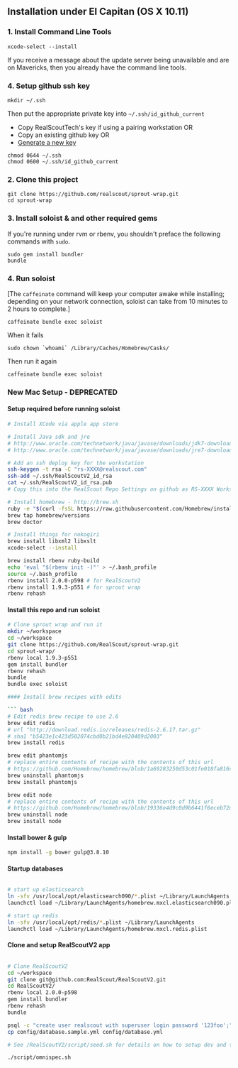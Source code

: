 ## Installation under El Capitan (OS X 10.11)

### 1. Install Command Line Tools
  
    xcode-select --install

If you receive a message about the update server being unavailable and are on Mavericks, then you already have the command line tools.

### 4. Setup github ssh key

```
mkdir ~/.ssh
```

Then put the appropriate private key into `~/.ssh/id_github_current`

* Copy RealScoutTech's key if using a pairing workstation OR
* Copy an existing github key OR
* [Generate a new key](https://help.github.com/articles/generating-ssh-keys/)

```
chmod 0644 ~/.ssh
chmod 0600 ~/.ssh/id_github_current
```

### 2. Clone this project

    git clone https://github.com/realscout/sprout-wrap.git
    cd sprout-wrap

### 3. Install soloist & and other required gems

If you're running under rvm or rbenv, you shouldn't preface the following commands with `sudo`.

    sudo gem install bundler
    bundle

### 4. Run soloist

[The `caffeinate` command will keep your computer awake while installing; depending on your network connection, soloist can take from 10 minutes to 2 hours to complete.]

    caffeinate bundle exec soloist

When it fails

```
sudo chown `whoami` /Library/Caches/Homebrew/Casks/
```

Then run it again

    caffeinate bundle exec soloist


### New Mac Setup - DEPRECATED

#### Setup required before running soloist

``` bash
# Install XCode via apple app store

# Install Java sdk and jre
# http://www.oracle.com/technetwork/java/javase/downloads/jdk7-downloads-1880260.html
# http://www.oracle.com/technetwork/java/javase/downloads/jre7-downloads-1880261.html

# Add an ssh deploy key for the workstation
ssh-keygen -t rsa -C "rs-XXXX@realscout.com"
ssh-add ~/.ssh/RealScoutV2_id_rsa
cat ~/.ssh/RealScoutV2_id_rsa.pub
# Copy this into the RealScout Repo Settings on github as RS-XXXX Workstation

# Install homebrew - http://brew.sh
ruby -e "$(curl -fsSL https://raw.githubusercontent.com/Homebrew/install/master/install)"
brew tap homebrew/versions
brew doctor

# Install things for nokogiri
brew install libxml2 libxslt
xcode-select --install

brew install rbenv ruby-build
echo 'eval "$(rbenv init -)"' > ~/.bash_profile
source ~/.bash_profile
rbenv install 2.0.0-p598 # for RealScoutV2
rbenv install 1.9.3-p551 # for sprout wrap
rbenv rehash
```

#### Install this repo and run soloist

``` bash
# Clone sprout wrap and run it
mkdir ~/workspace
cd ~/workspace
git clone https://github.com/RealScout/sprout-wrap.git
cd sprout-wrap/
rbenv local 1.9.3-p551
gem install bundler
rbenv rehash
bundle
bundle exec soloist

#### Install brew recipes with edits

``` bash
# Edit redis brew recipe to use 2.6
brew edit redis
# url "http://download.redis.io/releases/redis-2.6.17.tar.gz"
# sha1 "b5423e1c423d502074cbd0b21bd4e820409d2003"
brew install redis

brew edit phantomjs
# replace entire contents of recipe with the contents of this url
# https://github.com/Homebrew/homebrew/blob/1a69283250d53c01fe018fa816cb523363de192b/Library/Formula/phantomjs.rb
brew uninstall phantomjs
brew install phantomjs

brew edit node
# replace entire contents of recipe with the contents of this url
# https://github.com/Homebrew/homebrew/blob/19336e4d9c0d9b6441f6eceb72d3580b7caa7ab8/Library/Formula/node.rb
brew uninstall node
brew install node
```

#### Install bower & gulp

``` bash
npm install -g bower gulp@3.8.10
```

#### Startup databases

``` bash

# start up elasticsearch
ln -sfv /usr/local/opt/elasticsearch090/*.plist ~/Library/LaunchAgents
launchctl load ~/Library/LaunchAgents/homebrew.mxcl.elasticsearch090.plist

# start up redis
ln -sfv /usr/local/opt/redis/*.plist ~/Library/LaunchAgents
launchctl load ~/Library/LaunchAgents/homebrew.mxcl.redis.plist

```

#### Clone and setup RealScoutV2 app

``` bash

# Clone RealScoutV2
cd ~/workspace
git clone git@github.com:RealScout/RealScoutV2.git
cd RealScoutV2/
rbenv local 2.0.0-p598
gem install bundler
rbenv rehash
bundle

psql -c "create user realscout with superuser login password '123foo';"
cp config/database.sample.yml config/database.yml

# See /RealScoutV2/script/seed.sh for details on how to setup dev and test databases

./script/omnispec.sh
```

